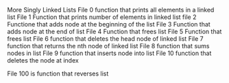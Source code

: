 More Singly Linked Lists
File 0 function that prints all elements in a linked list
File 1 Function that prints number of elements in linked list
file 2 Functione that adds node at the beginning of the list
File 3 Function that adds node at the end of list
File 4 Function that frees list
File 5 Function that frees list
File 6 function that deletes the head node of linked list
File 7 function that returns the nth node of linked list
File 8 function that sums nodes in list
File 9 function that inserts node into list
File 10 function that deletes the node at index

File 100 is function that reverses list

